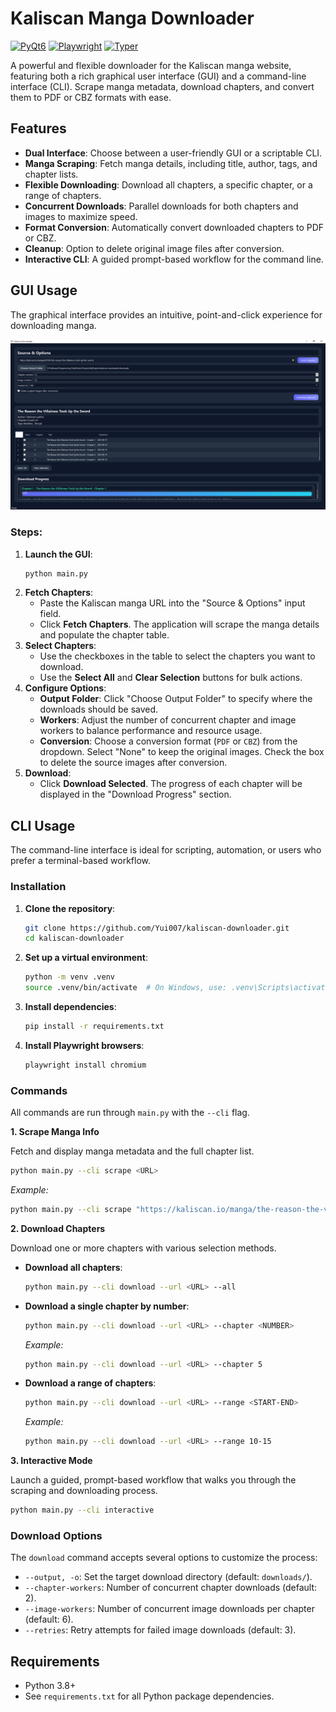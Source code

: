 # Kaliscan Manga Downloader

[![PyQt6](https://img.shields.io/badge/PyQt6-6.4.0-blue?style=for-the-badge&logo=qt)](https://www.riverbankcomputing.com/software/pyqt/)
[![Playwright](https://img.shields.io/badge/Playwright-1.30.0-brightgreen?style=for-the-badge&logo=microsoft)](https://playwright.dev/)
[![Typer](https://img.shields.io/badge/Typer-0.7.0-teal?style=for-the-badge&logo=typer)](https://typer.tiangolo.com/)

A powerful and flexible downloader for the Kaliscan manga website, featuring both a rich graphical user interface (GUI) and a command-line interface (CLI). Scrape manga metadata, download chapters, and convert them to PDF or CBZ formats with ease.

## Features

-   **Dual Interface**: Choose between a user-friendly GUI or a scriptable CLI.
-   **Manga Scraping**: Fetch manga details, including title, author, tags, and chapter lists.
-   **Flexible Downloading**: Download all chapters, a specific chapter, or a range of chapters.
-   **Concurrent Downloads**: Parallel downloads for both chapters and images to maximize speed.
-   **Format Conversion**: Automatically convert downloaded chapters to PDF or CBZ.
-   **Cleanup**: Option to delete original image files after conversion.
-   **Interactive CLI**: A guided prompt-based workflow for the command line.

## GUI Usage

The graphical interface provides an intuitive, point-and-click experience for downloading manga.

![GUI Screenshot](GUI.PNG)

### Steps:

1.  **Launch the GUI**:
    ```bash
    python main.py
    ```
2.  **Fetch Chapters**:
    -   Paste the Kaliscan manga URL into the "Source & Options" input field.
    -   Click **Fetch Chapters**. The application will scrape the manga details and populate the chapter table.
3.  **Select Chapters**:
    -   Use the checkboxes in the table to select the chapters you want to download.
    -   Use the **Select All** and **Clear Selection** buttons for bulk actions.
4.  **Configure Options**:
    -   **Output Folder**: Click "Choose Output Folder" to specify where the downloads should be saved.
    -   **Workers**: Adjust the number of concurrent chapter and image workers to balance performance and resource usage.
    -   **Conversion**: Choose a conversion format (`PDF` or `CBZ`) from the dropdown. Select "None" to keep the original images. Check the box to delete the source images after conversion.
5.  **Download**:
    -   Click **Download Selected**. The progress of each chapter will be displayed in the "Download Progress" section.

## CLI Usage

The command-line interface is ideal for scripting, automation, or users who prefer a terminal-based workflow.

### Installation

1.  **Clone the repository**:
    ```bash
    git clone https://github.com/Yui007/kaliscan-downloader.git
    cd kaliscan-downloader
    ```
2.  **Set up a virtual environment**:
    ```bash
    python -m venv .venv
    source .venv/bin/activate  # On Windows, use: .venv\Scripts\activate
    ```
3.  **Install dependencies**:
    ```bash
    pip install -r requirements.txt
    ```
4.  **Install Playwright browsers**:
    ```bash
    playwright install chromium
    ```

### Commands

All commands are run through `main.py` with the `--cli` flag.

**1. Scrape Manga Info**

Fetch and display manga metadata and the full chapter list.

```bash
python main.py --cli scrape <URL>
```
*Example:*
```bash
python main.py --cli scrape "https://kaliscan.io/manga/the-reason-the-villainess-took-up-the-sword"
```

**2. Download Chapters**

Download one or more chapters with various selection methods.

-   **Download all chapters**:
    ```bash
    python main.py --cli download --url <URL> --all
    ```
-   **Download a single chapter by number**:
    ```bash
    python main.py --cli download --url <URL> --chapter <NUMBER>
    ```
    *Example:*
    ```bash
    python main.py --cli download --url <URL> --chapter 5
    ```
-   **Download a range of chapters**:
    ```bash
    python main.py --cli download --url <URL> --range <START-END>
    ```
    *Example:*
    ```bash
    python main.py --cli download --url <URL> --range 10-15
    ```

**3. Interactive Mode**

Launch a guided, prompt-based workflow that walks you through the scraping and downloading process.

```bash
python main.py --cli interactive
```

### Download Options

The `download` command accepts several options to customize the process:

-   `--output, -o`: Set the target download directory (default: `downloads/`).
-   `--chapter-workers`: Number of concurrent chapter downloads (default: 2).
-   `--image-workers`: Number of concurrent image downloads per chapter (default: 6).
-   `--retries`: Retry attempts for failed image downloads (default: 3).

## Requirements

-   Python 3.8+
-   See `requirements.txt` for all Python package dependencies.
